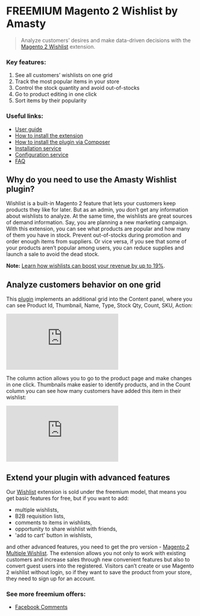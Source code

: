 # FREEMIUM Magento 2 Wishlist by Amasty

>Analyze customers’ desires and make data-driven decisions with the [Magento 2 Wishlist](https://amasty.com/wishlist-for-magento-2.html) extension.

### Key features:
1. See all customers’ wishlists on one grid
2. Track the most popular items in your store
3. Control the stock quantity and avoid out-of-stocks
4. Go to product editing in one click
5. Sort items by their popularity

### Useful links:
* [User guide](https://amasty.com/docs/doku.php?id=magento_2:wishlist#wishlist_for_magento_2)
* [How to install the extension](https://amasty.com/knowledge-base/how-to-install-magento-2-extension.html)
* [How to install the plugin via Composer](https://amasty.com/docs/doku.php?id=magento_2:composer_user_guide)
* [Installation service](https://amasty.com/installation-service.html)
* [Configuration service](https://amasty.com/configuration-service.html)
* [FAQ](https://amasty.com/knowledge-base/)

## Why do you need to use the Amasty Wishlist plugin?
Wishlist is a built-in Magento 2 feature that lets your customers keep products they like for later. But as an admin, you don’t get any information about wishlists to analyze. At the same time, the wishlists are great sources of demand information. Say, you are planning a new marketing campaign. With this extension, you can see what products are popular and how many of them you have in stock. Prevent out-of-stocks during promotion and order enough items from suppliers. Or vice versa, if you see that some of your products aren’t popular among users, you can reduce supplies and launch a sale to avoid the dead stock.

**Note:** [Learn how wishlists can boost your revenue by up to 19%](https://amasty.com/blog/increase-your-sales-with-wishlists/).

## Analyze customers behavior on one grid
This [plugin](https://amasty.com/wishlist-for-magento-2.html) implements an additional grid into the Content panel, where you can see Product Id, Thumbnail, Name, Type, Stock Qty, Count, SKU, Action:

![image Info](https://amasty.com/docs/lib/exe/fetch.php?media=magento_2:wishlist:new-for-ug.png)

The column action allows you to go to the product page and make changes in one click. Thumbnails make easier to identify products, and in the Count column you can see how many customers have added this item in their wishlist:

![image Info](https://amasty.com/docs/lib/exe/fetch.php?media=magento_2:wishlist:new-for-ug.png)

## Extend your plugin with advanced features
Our [Wishlist](https://amasty.com/wishlist-for-magento-2.html) extension is sold under the freemium model, that means you get basic features for free, but if you want to add: 
* multiple wishlists,
* B2B requisition lists,
* comments to items in wishlists,
* opportunity to share wishlist with friends,
* 'add to cart' button in wishlists,

and other advanced features, you need to get the pro version - [Magento 2 Multiple Wishlist](https://amasty.com/multiple-wishlist-for-magento-2.html). The extension allows you not only to work with existing customers and increase sales through new convenient features but also to convert guest users into the registered. Visitors can’t create or use Magento 2 wishlist without login, so if they want to save the product from your store, they need to sign up for an account.

### See more freemium offers:
* [Facebook Comments](https://amasty.com/facebook-comments-for-magento-2.html)